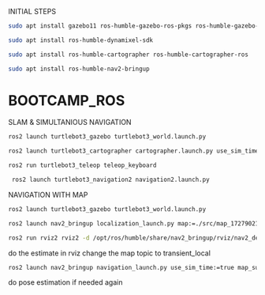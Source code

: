 INITIAL STEPS

```bash
sudo apt install gazebo11 ros-humble-gazebo-ros-pkgs ros-humble-gazebo-ros
```
```bash
sudo apt install ros-humble-dynamixel-sdk
```
```bash
sudo apt install ros-humble-cartographer ros-humble-cartographer-ros
```
```bash
sudo apt install ros-humble-nav2-bringup
```

# BOOTCAMP_ROS
SLAM & SIMULTANIOUS NAVIGATION

```bash
ros2 launch turtlebot3_gazebo turtlebot3_world.launch.py
```
```bash
ros2 launch turtlebot3_cartographer cartographer.launch.py use_sim_time:=true
```
```bash
ros2 run turtlebot3_teleop teleop_keyboard
```
```bash
 ros2 launch turtlebot3_navigation2 navigation2.launch.py
```

NAVIGATION WITH MAP

```bash
ros2 launch turtlebot3_gazebo turtlebot3_world.launch.py
```
```bash
ros2 launch nav2_bringup localization_launch.py map:=./src/map_1727902180.yaml use_sim_time:=true
```
```bash
ros2 run rviz2 rviz2 -d /opt/ros/humble/share/nav2_bringup/rviz/nav2_default_view.rviz
```
do the estimate in rviz
change the map topic to transient_local


```bash
ros2 launch nav2_bringup navigation_launch.py use_sim_time:=true map_subscribe_transient_local:=true
```
do pose estimation if needed again
